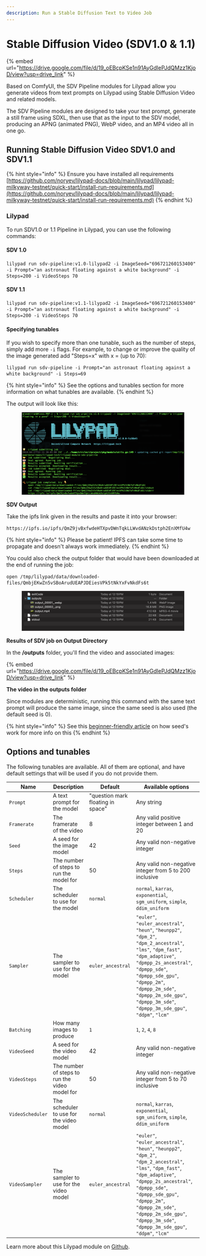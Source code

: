 ```yaml
---
description: Run a Stable Diffusion Text to Video Job
---
```


# Stable Diffusion Video (SDV1.0 & 1.1)

{% embed url="https://drive.google.com/file/d/19_oEBcpKSe1n91AyGdIePJdQMzz1KjoD/view?usp=drive_link" %}

Based on ComfyUI, the SDV Pipeline modules for Lilypad allow you generate videos from text prompts on Lilypad using Stable Diffusion Video and related models.&#x20;

The SDV Pipeline modules are designed to take your text prompt, generate a still frame using SDXL, then use that as the input to the SDV model, producing an APNG (animated PNG), WebP video, and an MP4 video all in one go.

## Running Stable Diffusion Video SDV1.0 and SDV1.1

{% hint style="info" %}
Ensure you have installed all requirements [https://github.com/noryev/lilypad-docs/blob/main/lilypad/lilypad-milkyway-testnet/quick-start/install-run-requirements.md](https://github.com/noryev/lilypad-docs/blob/main/lilypad/lilypad-milkyway-testnet/quick-start/install-run-requirements.md)
{% endhint %}

### Lilypad

To run SDV1.0 or 1.1 Pipeline in Lilypad, you can use the following commands:

#### SDV 1.0

```
lilypad run sdv-pipeline:v1.0-lilypad2 -i ImageSeed="696721260153400" -i Prompt="an astronaut floating against a white background" -i Steps=200 -i VideoSteps 70
```

#### SDV 1.1

```
lilypad run sdv-pipeline:v1.1-lilypad2 -i ImageSeed="696721260153400" -i Prompt="an astronaut floating against a white background" -i Steps=200 -i VideoSteps 70
```

#### Specifying tunables

If you wish to specify more than one tunable, such as the number of steps, simply add more `-i` flags. For example, to change or improve the quality of the image generated add "Steps=x" with x = (up to 70):

```
lilypad run sdv-pipeline -i Prompt="an astronaut floating against a white background" -i Steps=69
```

{% hint style="info" %}
See the options and tunables section for more information on what tunables are available.
{% endhint %}

The output will look like this:

<figure><img src="../.gitbook/assets/sdvJob.png" alt=""><figcaption></figcaption></figure>

**SDV Output**

Take the ipfs link given in the results and paste it into your browser:

```
https://ipfs.io/ipfs/QmZ9jvBxfwdeHTXpvDWnTqkLLWvdANzkDstph2EnXMfU4w
```

{% hint style="info" %}
Please be patient! IPFS can take some time to propagate and doesn't always work immediately.
{% endhint %}

You could also check the output folder that would have been downloaded at the end of running the job:

```
open /tmp/lilypad/data/downloaded-files/QmbjEKwZn5vSBoArudUEAPJDEiesVPk5tNkYxFvNkdFs6t
```

<figure><img src="../.gitbook/assets/sdvOutput.png" alt=""><figcaption></figcaption></figure>

**Results of SDV job on Output Directory**

In the **/outputs** folder, you'll find the video and associated images:

{% embed url="https://drive.google.com/file/d/19_oEBcpKSe1n91AyGdIePJdQMzz1KjoD/view?usp=drive_link" %}

**The video in the outputs folder**

Since modules are deterministic, running this command with the same text prompt will produce the same image, since the same seed is also used (the default seed is 0).

{% hint style="info" %}
See this [beginner-friendly article](https://aituts.com/stable-diffusion-seed/) on how seed's work for more info on this
{% endhint %}

## Options and tunables

The following tunables are available. All of them are optional, and have default settings that will be used if you do not provide them.

| Name             | Description                                    | Default                           | Available options                                                                                                                                                                                                                                                                                         |
| ---------------- | ---------------------------------------------- | --------------------------------- | --------------------------------------------------------------------------------------------------------------------------------------------------------------------------------------------------------------------------------------------------------------------------------------------------------- |
| `Prompt`         | A text prompt for the model                    | "question mark floating in space" | Any string                                                                                                                                                                                                                                                                                                |
| `Framerate`      | The framerate of the video                     | 8                                 | Any valid positive integer between 1 and 20                                                                                                                                                                                                                                                               |
| `Seed`           | A seed for the image model                     | 42                                | Any valid non-negative integer                                                                                                                                                                                                                                                                            |
| `Steps`          | The number of steps to run the model for       | 50                                | Any valid non-negative integer from 5 to 200 inclusive                                                                                                                                                                                                                                                    |
| `Scheduler`      | The scheduler to use for the model             | `normal`                          | `normal`, `karras`, `exponential`, `sgm_uniform`, `simple`, `ddim_uniform`                                                                                                                                                                                                                                |
| `Sampler`        | The sampler to use for the model               | `euler_ancestral`                 | `"euler"`, `"euler_ancestral"`, `"heun"`, `"heunpp2"`, `"dpm_2"`, `"dpm_2_ancestral"`, `"lms"`, `"dpm_fast"`, `"dpm_adaptive"`, `"dpmpp_2s_ancestral"`, `"dpmpp_sde"`, `"dpmpp_sde_gpu"`, `"dpmpp_2m"`, `"dpmpp_2m_sde"`, `"dpmpp_2m_sde_gpu"`, `"dpmpp_3m_sde"`, `"dpmpp_3m_sde_gpu"`, `"ddpm"`, `"lcm"` |
| `Batching`       | How many images to produce                     | `1`                               | `1`, `2`, `4`, `8`                                                                                                                                                                                                                                                                                        |
| `VideoSeed`      | A seed for the video model                     | 42                                | Any valid non-negative integer                                                                                                                                                                                                                                                                            |
| `VideoSteps`     | The number of steps to run the video model for | 50                                | Any valid non-negative integer from 5 to 70 inclusive                                                                                                                                                                                                                                                     |
| `VideoScheduler` | The scheduler to use for the video model       | `normal`                          | `normal`, `karras`, `exponential`, `sgm_uniform`, `simple`, `ddim_uniform`                                                                                                                                                                                                                                |
| `VideoSampler`   | The sampler to use for the video model         | `euler_ancestral`                 | `"euler"`, `"euler_ancestral"`, `"heun"`, `"heunpp2"`, `"dpm_2"`, `"dpm_2_ancestral"`, `"lms"`, `"dpm_fast"`, `"dpm_adaptive"`, `"dpmpp_2s_ancestral"`, `"dpmpp_sde"`, `"dpmpp_sde_gpu"`, `"dpmpp_2m"`, `"dpmpp_2m_sde"`, `"dpmpp_2m_sde_gpu"`, `"dpmpp_3m_sde"`, `"dpmpp_3m_sde_gpu"`, `"ddpm"`, `"lcm"` |

Learn more about this Lilypad module on [Github](https://github.com/Lilypad-Tech/lilypad-module-sdv-pipeline).
